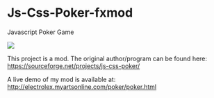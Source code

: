 # Js-Css-Poker-fxmod
Javascript Poker Game

<img src="https://i.imgur.com/L36jyIu.png">

This project is a mod. The original author/program can be found here: https://sourceforge.net/projects/js-css-poker/

A live demo of my mod is available at: http://electrolex.myartsonline.com/poker/poker.html
